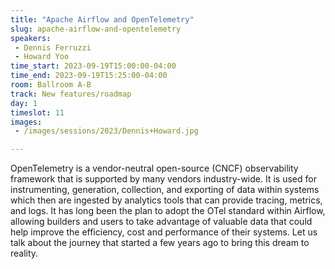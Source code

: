 ```yaml
---
title: "Apache Airflow and OpenTelemetry"
slug: apache-airflow-and-opentelemetry
speakers:
 - Dennis Ferruzzi
 - Howard Yoo
time_start: 2023-09-19T15:00:00-04:00
time_end: 2023-09-19T15:25:00-04:00
room: Ballroom A-B
track: New features/roadmap
day: 1
timeslot: 11
images:
 - /images/sessions/2023/Dennis+Howard.jpg

---
```


OpenTelemetry is a vendor-neutral open-source (CNCF) observability framework that is supported by many vendors industry-wide. It is used for instrumenting, generation, collection, and exporting of data within systems which then are ingested by analytics tools that can provide tracing, metrics, and logs. It has long been the plan to adopt the OTel standard within Airflow, allowing builders and users to take advantage of valuable data that could help improve the efficiency, cost and performance of their systems. Let us talk about the journey that started a few years ago to bring this dream to reality.
